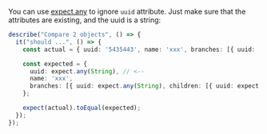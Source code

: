 You can use [expect.any][1] to ignore `uuid` attribute. Just make sure that the attributes are existing, and the uuid is a string:

```ts
describe("Compare 2 objects", () => {
  it("should ...", () => {
    const actual = { uuid: '5435443', name: 'xxx', branches: [{ uuid: '643643', children: [{ uuid: '65654' }] }] };

    const expected = {
      uuid: expect.any(String), // <--
      name: 'xxx',
      branches: [{ uuid: expect.any(String), children: [{ uuid: expect.any(String) }] }]
    };

    expect(actual).toEqual(expected);
  });
});
```


  [1]: https://jestjs.io/docs/expect#expectanyconstructor
